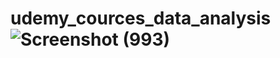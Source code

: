 # udemy_cources_data_analysis![Screenshot (993)](https://user-images.githubusercontent.com/64354225/154819334-89b440f5-1b73-4c4f-a058-6143394af541.png)
